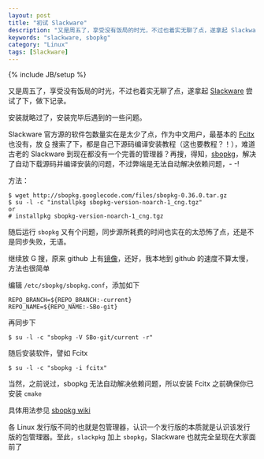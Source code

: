 ```yaml
---
layout: post
title: "初试 Slackware"
description: "又是周五了，享受没有饭局的时光，不过也着实无聊了点，遂拿起 Slackware 尝试了下，做下记录。"
keywords: "slackware, sbopkg"
category: "Linux"
tags: [Slackware]
---
```

{% include JB/setup %}

又是周五了，享受没有饭局的时光，不过也着实无聊了点，遂拿起 [Slackware](http://www.slackware.com/) 尝试了下，做下记录。

安装就略过了，安装完毕后遇到的一些问题。

Slackware 官方源的软件包数量实在是太少了点，作为中文用户，最基本的 [Fcitx](http://fcitx-im.org/) 也没有，放 [G](https://www.google.com) 搜索了下，都是自己下源码编译安装教程（这也要教程？！），难道古老的 Slackware 到现在都没有一个完善的管理器？再搜，得知，[sbopkg](http://www.sbopkg.org/)，解决了自动下载源码并编译安装的问题，不过弊端是无法自动解决依赖问题，- -!

方法：

    $ wget http://sbopkg.googlecode.com/files/sbopkg-0.36.0.tar.gz
    $ su -l -c "installpkg sbopkg-version-noarch-1_cng.tgz"
    or
    # installpkg sbopkg-version-noarch-1_cng.tgz

随后运行 `sbopkg` 又有个问题，同步源所耗费的时间也实在的太恐怖了点，还是不是同步失败，无语。

继续放 G 搜，原来 github 上有[镜像](https://github.com/Ponce/slackbuilds)，还好，我本地到 github 的速度不算太慢，方法也很简单

编辑 `/etc/sbopkg/sbopkg.conf`，添加如下

    REPO_BRANCH=${REPO_BRANCH:-current}
    REPO_NAME=${REPO_NAME:-SBo-git}

再同步下

    $ su -l -c "sbopkg -V SBo-git/current -r"

随后安装软件，譬如 Fcitx

    $ su -l -c "sbopkg -i fcitx"

当然，之前说过，sbopkg 无法自动解决依赖问题，所以安装 Fcitx 之前确保你已安装 `cmake`

具体用法参见 [sbopkg wiki](https://github.com/Ponce/slackbuilds/wiki/configuring-the-current-repository-with-sbopkg)

各 Linux 发行版不同的也就是包管理器，认识一个发行版的本质就是认识该发行版的包管理器。至此，`slackpkg` 加上 `sbopkg`，Slackware 也就完全呈现在大家面前了
